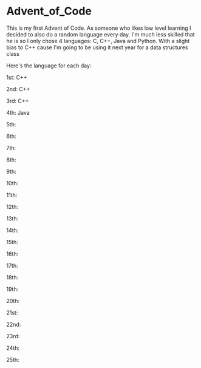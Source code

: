 # Advent_of_Code

This is my first Advent of Code. As someone who likes low level learning I decided to also do a random language every day.
I'm much less skilled that he is so I only chose 4 languages: C, C++, Java and Python. With a slight bias to C++ cause I'm going to be using it next year for a data structures class

Here's the language for each day:

1st: C++

2nd: C++

3rd: C++

4th: Java

5th: 

6th: 

7th: 

8th: 

9th: 

10th: 

11th: 

12th: 

13th: 

14th: 

15th: 

16th: 

17th: 

18th: 

19th: 

20th: 

21st: 

22nd: 

23rd: 

24th: 

25th: 

